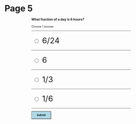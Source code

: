 <h1>Page 5</h1>


<div style='transform: scale(0.65); position: relative; top: -100px;'>
  <h3>What fraction of a day is 6 hours?</h3>
  <p>Choose 1 answer</p>
  <hr />

  <div id='block-11' style='padding: 10px;'>
    <label for='option-11' style=' padding: 5px; font-size: 2.5rem;'>
      <input type='radio' name='option' value='6/24' id='option-11' style='transform: scale(1.6); margin-right: 10px; vertical-align: middle; margin-top: -2px;' />
      6/24</label>
    <span id='result-11'></span>
  </div>
  <hr />

  <div id='block-12' style='padding: 10px;'>
    <label for='option-12' style=' padding: 5px; font-size: 2.5rem;'>
      <input type='radio' name='option' value='6' id='option-12' style='transform: scale(1.6); margin-right: 10px; vertical-align: middle; margin-top: -2px;' />
      6</label>
    <span id='result-12'></span>
  </div>
  <hr />

  <div id='block-13' style='padding: 10px;'>
    <label for='option-13' style=' padding: 5px; font-size: 2.5rem;'>
      <input type='radio' name='option' value='1/3' id='option-13' style='transform: scale(1.6); margin-right: 10px; vertical-align: middle; margin-top: -2px;' />
      1/3</label>
    <span id='result-13'></span>
  </div>
  <hr />

  <div id='block-14' style='padding: 10px;'>
    <label for='option-14' style=' padding: 5px; font-size: 2.5rem;'>
      <input type='radio' name='option' value='1/6' id='option-14' style='transform: scale(1.6); margin-right: 10px; vertical-align: middle; margin-top: -2px;' />
      1/6</label>
    <span id='result-14'></span>
  </div>
  <hr />
  <button type='button' onclick='displayAnswer1()' style='width: 100px; height: 40px; border-radius: 3px; background-color: lightblue; font-weight: 700;'>Submit</button>
</div>
<a id='showanswer1'></a>
<script>
  //    The function evaluates the answer and displays result
  function displayAnswer1() {
    if (document.getElementById('option-11').checked) {
      document.getElementById('block-11').style.border = '3px solid limegreen'
      document.getElementById('result-11').style.color = 'limegreen'
      document.getElementById('result-11').innerHTML = 'Correct!'
    }
    if (document.getElementById('option-12').checked) {
      document.getElementById('block-12').style.border = '3px solid red'
      document.getElementById('result-12').style.color = 'red'
      document.getElementById('result-12').innerHTML = 'Incorrect!'
      showCorrectAnswer1()
    }
    if (document.getElementById('option-13').checked) {
      document.getElementById('block-13').style.border = '3px solid red'
      document.getElementById('result-13').style.color = 'red'
      document.getElementById('result-13').innerHTML = 'Incorrect!'
      showCorrectAnswer1()
    }
    if (document.getElementById('option-14').checked) {
      document.getElementById('block-14').style.border = '3px solid red'
      document.getElementById('result-14').style.color = 'red'
      document.getElementById('result-14').innerHTML = 'Incorrect!'
      showCorrectAnswer1()
    }
  }
  // the functon displays the link to the correct answer
  function showCorrectAnswer1() {
    let showAnswer1 = document.createElement('p')
    showAnswer1.innerHTML = 'Show Corrent Answer'
    showAnswer1.style.position = 'relative'
    showAnswer1.style.top = '-180px'
    showAnswer1.style.fontSize = '1.75rem'
    document.getElementById('showanswer1').appendChild(showAnswer1)
    showAnswer1.addEventListener('click', () => {
      document.getElementById('block-11').style.border = '3px solid limegreen'
      document.getElementById('result-11').style.color = 'limegreen'
      document.getElementById('result-11').innerHTML = 'Correct!'
      document.getElementById('showanswer1').removeChild(showAnswer1)
    })
  }
</script>
